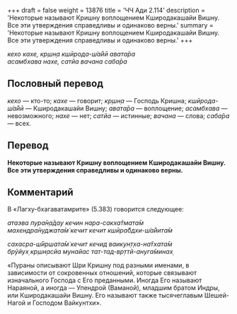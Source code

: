 +++
draft = false
weight = 13876
title = 'ЧЧ Ади 2.114'
description = 'Некоторые называют Кришну воплощением Кширодакашайи Вишну. Все эти утверждения справедливы и одинаково верны.'
summary = 'Некоторые называют Кришну воплощением Кширодакашайи Вишну. Все эти утверждения справедливы и одинаково верны.'
+++

_кехо кахе, кр̣шн̣а кшӣрода-ш́а̄йӣ авата̄ра  
асамбхава нахе, сатйа вачана саба̄ра_

## Пословный перевод

_кехо_ — кто-то; _кахе_ — говорит; _кр̣шн̣а_ — Господь Кришна; _кшӣрода_\-_ш́а̄йӣ_ — Кширодакашайи Вишну; _авата̄ра_ — воплощение; _асамбхава_ — невозможного; _нахе_ — нет; _сатйа_ — истинные; _вачана_ — слова; _саба̄ра_ — всех.

## Перевод

**Некоторые называют Кришну воплощением Кширодакашайи Вишну. Все эти утверждения справедливы и одинаково верны.**

## Комментарий

В «Лагху-бхагаватамрите» (5.383) говорится следующее:

_атаэва пура̄н̣а̄дау кечин нара-сакха̄тмата̄м  
махендра̄нуджата̄м̇ кечит кечит кшӣра̄бдхи-ш́а̄йита̄м_

_сахасра-ш́ӣршата̄м̇ кечит кечид ваикун̣т̣ха-на̄тхата̄м  
брӯйух̣ кр̣шн̣асйа мунайас тат-тад-вр̣ттй-ануга̄минах̣_

«Пураны описывают Шри Кришну под разными именами, в зависимости от сокровенных отношений, которые связывают изначального Господа с Его преданными. Иногда Его называют Нараяной, а иногда — Упендрой (Ваманой), младшим братом Индры, или Кширодакашайи Вишну. Его называют также тысячеглавым Шешей-Нагой и Господом Вайкунтхи».
